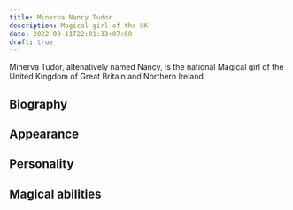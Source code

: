 ```yaml
---
title: Minerva Nancy Tudor
description: Magical girl of the UK
date: 2022-09-11T22:01:33+07:00
draft: true
---
```

Minerva Tudor, altenatively named Nancy, is the national Magical girl of the United Kingdom of Great Britain and Northern Ireland.
## Biography

## Appearance

## Personality

## Magical abilities

